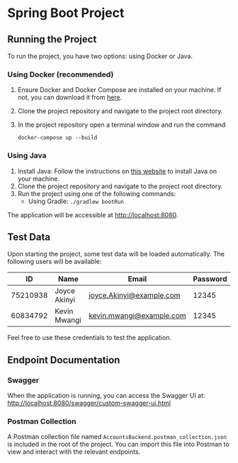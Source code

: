 # Spring Boot Project

## Running the Project

To run the project, you have two options: using Docker or Java.

### Using Docker (recommended)

1. Ensure Docker and Docker Compose are installed on your machine. If not, you can download it
   from [here](https://docs.docker.com/compose/install/).
2. Clone the project repository and navigate to the project root directory.

3. In the project repository open a terminal window and run the command

   ```
   docker-compose up --build
   ```

### Using Java

1. Install Java: Follow the instructions on [this website](https://www.java.com/en/download/help/download_options.html)
   to install Java on your machine.
2. Clone the project repository and navigate to the project root directory.
3. Run the project using one of the following commands:
    - Using Gradle: `./gradlew bootRun`

The application will be accessible at [http://localhost:8080](http://localhost:8080).

## Test Data

Upon starting the project, some test data will be loaded automatically. The following users will be available:

| ID       | Name         | Email                    | Password |
|----------|--------------|--------------------------|----------|
| 75210938 | Joyce Akinyi | joyce.Akinyi@example.com | 12345    |
| 60834792 | Kevin Mwangi | kevin.mwangi@example.com | 12345    |

Feel free to use these credentials to test the application.

## Endpoint Documentation

### Swagger

When the application is running, you can access the Swagger UI at:
[http://localhost:8080/swagger/custom-swagger-ui.html](http://localhost:8080/swagger/custom-swagger-ui.html)

### Postman Collection

A Postman collection file named `AccountsBackend.postman_collection.json` is included in the root of the project. You
can import this file into Postman to view and interact with the relevant endpoints.
